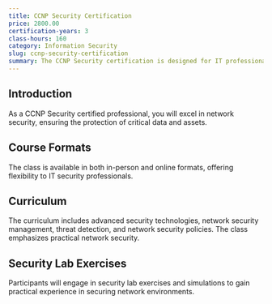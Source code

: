 ```yaml
---
title: CCNP Security Certification
price: 2800.00
certification-years: 3
class-hours: 160
category: Information Security
slug: ccnp-security-certification
summary: The CCNP Security certification is designed for IT professionals specializing in network security. This comprehensive class covers advanced security technologies, network security management, and threat detection. It equips candidates with the skills needed to secure complex network environments.
---
```


## Introduction

As a CCNP Security certified professional, you will excel in network security, ensuring the protection of critical data and assets.

## Course Formats

The class is available in both in-person and online formats, offering flexibility to IT security professionals.

## Curriculum

The curriculum includes advanced security technologies, network security management, threat detection, and network security policies. The class emphasizes practical network security.

## Security Lab Exercises

Participants will engage in security lab exercises and simulations to gain practical experience in securing network environments.

